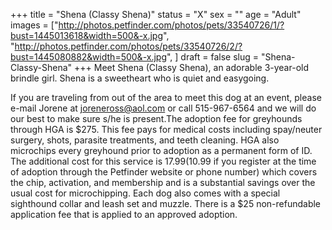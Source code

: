 +++
title = "Shena (Classy Shena)"
status = "X"
sex = ""
age = "Adult"
images = ["http://photos.petfinder.com/photos/pets/33540726/1/?bust=1445013618&width=500&-x.jpg",
"http://photos.petfinder.com/photos/pets/33540726/2/?bust=1445080882&width=500&-x.jpg",
]
draft = false
slug = "Shena-Classy-Shena"
+++
Meet Shena (Classy Shena), an adorable 3-year-old brindle girl. Shena is a sweetheart who is quiet and easygoing.

If you are traveling from out of the area to meet this dog at an event, please e-mail Jorene at joreneross@aol.com or call 515-967-6564 and we will do our best to make sure s/he is present.The adoption fee for greyhounds through HGA is $275. This fee pays for medical costs including spay/neuter surgery, shots, parasite treatments, and teeth cleaning. HGA also microchips every greyhound prior to adoption as a permanent form of ID. The additional cost for this service is $17.99 ($10.99 if you register at the time of adoption through the Petfinder website or phone number) which covers the chip, activation, and membership and is a substantial savings over the usual cost for microchipping. Each dog also comes with a special sighthound collar and leash set and muzzle. There is a $25 non-refundable application fee that is applied to an approved adoption.
